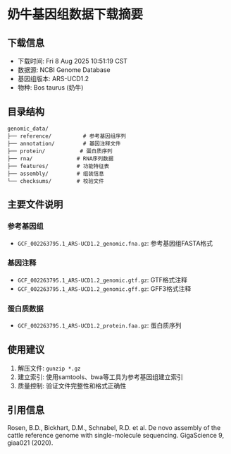 # 奶牛基因组数据下载摘要

## 下载信息
- 下载时间: Fri  8 Aug 2025 10:51:19 CST
- 数据源: NCBI Genome Database
- 基因组版本: ARS-UCD1.2
- 物种: Bos taurus (奶牛)

## 目录结构
```
genomic_data/
├── reference/          # 参考基因组序列
├── annotation/         # 基因注释文件
├── protein/           # 蛋白质序列
├── rna/              # RNA序列数据
├── features/         # 功能特征表
├── assembly/         # 组装信息
└── checksums/        # 校验文件
```

## 主要文件说明

### 参考基因组
- `GCF_002263795.1_ARS-UCD1.2_genomic.fna.gz`: 参考基因组FASTA格式

### 基因注释
- `GCF_002263795.1_ARS-UCD1.2_genomic.gtf.gz`: GTF格式注释
- `GCF_002263795.1_ARS-UCD1.2_genomic.gff.gz`: GFF3格式注释

### 蛋白质数据
- `GCF_002263795.1_ARS-UCD1.2_protein.faa.gz`: 蛋白质序列

## 使用建议
1. 解压文件: `gunzip *.gz`
2. 建立索引: 使用samtools、bwa等工具为参考基因组建立索引
3. 质量控制: 验证文件完整性和格式正确性

## 引用信息
Rosen, B.D., Bickhart, D.M., Schnabel, R.D. et al. 
De novo assembly of the cattle reference genome with single-molecule sequencing. 
GigaScience 9, giaa021 (2020).
